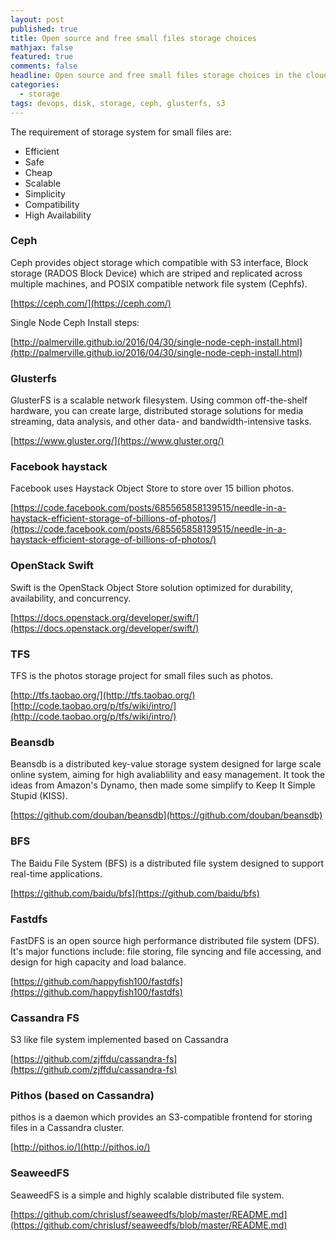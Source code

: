```yaml
---
layout: post
published: true
title: Open source and free small files storage choices
mathjax: false
featured: true
comments: false
headline: Open source and free small files storage choices in the cloud data center
categories: 
  - storage
tags: devops, disk, storage, ceph, glusterfs, s3
---
```



The requirement of storage system for small files are:

* Efficient
* Safe
* Cheap
* Scalable
* Simplicity
* Compatibility
* High Availability

### Ceph

Ceph provides object storage which compatible with S3 interface, Block storage (RADOS Block Device) which are striped and replicated across multiple machines, and POSIX compatible network file system (Cephfs).

[https://ceph.com/](https://ceph.com/)

Single Node Ceph Install steps:

[http://palmerville.github.io/2016/04/30/single-node-ceph-install.html](http://palmerville.github.io/2016/04/30/single-node-ceph-install.html)

### Glusterfs

GlusterFS is a scalable network filesystem. Using common off-the-shelf hardware, you can create large, distributed storage solutions for media streaming, data analysis, and other data- and bandwidth-intensive tasks.

[https://www.gluster.org/](https://www.gluster.org/)

### Facebook haystack

Facebook uses Haystack Object Store to store over 15 billion photos. 

[https://code.facebook.com/posts/685565858139515/needle-in-a-haystack-efficient-storage-of-billions-of-photos/](https://code.facebook.com/posts/685565858139515/needle-in-a-haystack-efficient-storage-of-billions-of-photos/)

### OpenStack Swift

Swift is the OpenStack Object Store solution optimized for durability, availability, and concurrency.

[https://docs.openstack.org/developer/swift/](https://docs.openstack.org/developer/swift/)

### TFS

TFS is the photos storage project for small files such as photos.

[http://tfs.taobao.org/](http://tfs.taobao.org/)
[http://code.taobao.org/p/tfs/wiki/intro/](http://code.taobao.org/p/tfs/wiki/intro/)

### Beansdb

Beansdb is a distributed key-value storage system designed for large scale online system, aiming for high avaliablility and easy management. It took the ideas from Amazon's Dynamo, then made some simplify to Keep It Simple Stupid (KISS).

[https://github.com/douban/beansdb](https://github.com/douban/beansdb)

### BFS

The Baidu File System (BFS) is a distributed file system designed to support real-time applications.

[https://github.com/baidu/bfs](https://github.com/baidu/bfs)

### Fastdfs

FastDFS is an open source high performance distributed file system (DFS). It's major functions include: file storing, file syncing and file accessing, and design for high capacity and load balance.

[https://github.com/happyfish100/fastdfs](https://github.com/happyfish100/fastdfs)

### Cassandra FS

S3 like file system implemented based on Cassandra

[https://github.com/zjffdu/cassandra-fs](https://github.com/zjffdu/cassandra-fs)

### Pithos (based on Cassandra)

pithos is a daemon which provides an S3-compatible frontend for storing files in a Cassandra cluster.

[http://pithos.io/](http://pithos.io/)

### SeaweedFS

SeaweedFS is a simple and highly scalable distributed file system.

[https://github.com/chrislusf/seaweedfs/blob/master/README.md](https://github.com/chrislusf/seaweedfs/blob/master/README.md)
